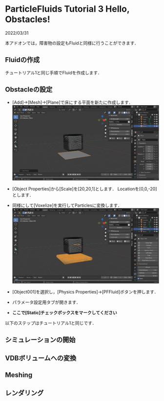 # ParticleFluids Tutorial 3 Hello, Obstacles!

2022/03/31 

本アドオンでは，障害物の設定もFluidと同様に行うことができます．

## Fluidの作成
チュートリアル1と同じ手順でFluidを作成します．

## Obstacleの設定

- [Add]->[Mesh]->[Plane]で床にする平面を新たに作成します．
![StaticMesh](./images/StaticMesh.png) 

- [Object Properties]から[Scale]を[20,20,1]とします．
Locationを[0,0,-20]とします．

- 同様にして[Voxelize]を実行してParticlesに変換します．
![StaticMesh](./images/StaticPS.png) 

- [Object001]を選択し，[Physics Properties]->[PFFluid]ボタンを押します．
- パラメータ設定用タブが開きます．
- **ここで[Static]チェックボックスをマークしてください**

以下のステップはチュートリアル1と同じです．

## シミュレーションの開始

## VDBボリュームへの変換

## Meshing

## レンダリング

